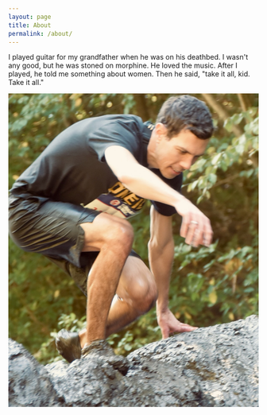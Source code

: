 ```yaml
---
layout: page
title: About
permalink: /about/
---
```


I played guitar for my grandfather when he was on his deathbed. I wasn't any good, but he was stoned on morphine. He loved the music. After I played, he told me something about women. Then he said, "take it all, kid. Take it all."

![Joe climbing over a mound of mud in a race](/assets/race.jpeg)